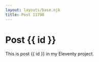 ```yaml
---
layout: layouts/base.njk
title: Post 11798
---
```


# Post {{ id }}

This is post {{ id }} in my Eleventy project.

